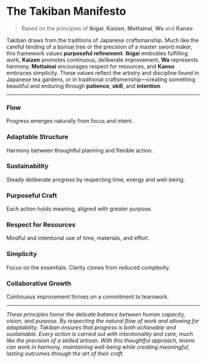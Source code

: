 # The Takiban Manifesto

> Based on the principles of **Ikigai**, **Kaizen**, **Mottainai**, **Wa** and **Kanso**

Takiban draws from the traditions of Japanese craftsmanship. Much like the careful tending of a bonsai tree or the precision of a master sword maker, this framework values **purposeful refinement**. **Ikigai** embodies fulfilling work, **Kaizen** promotes continuous, deliberate improvement, **Wa** represents harmony, **Mottainai** encourages respect for resources, and **Kanso** embraces simplicity. These values reflect the artistry and discipline found in Japanese tea gardens, or in traditional craftsmenship—creating something beautiful and enduring through **patience**, **skill**, and **intention**.

---------------------

### **Flow**
Progress emerges naturally from focus and intent.

### **Adaptable Structure**
Harmony between thoughtful planning and flexible action.

### **Sustainability**
Steady deliberate progress by respecting time, energy and well-being.

### **Purposeful Craft**
Each action holds meaning, aligned with greater purpose.

### **Respect for Resources**
Mindful and intentional use of time, materials, and effort.

### **Simplicity**
Focus on the essentials. Clarity comes from reduced complexity.

### **Collaborative Growth**
Continuous improvement thrives on a commitment to teamwork.

---------------------

_These principles honor the delicate balance between human capacity, vision, and purpose. By respecting the natural flow of work and allowing for adaptability, Takiban ensures that progress is both achievable and sustainable. Every action is carried out with intentionality and care, much like the precision of a skilled artisan. With this thoughtful approach, teams can work in harmony, maintaining well-being while creating meaningful, lasting outcomes through the art of their craft._
